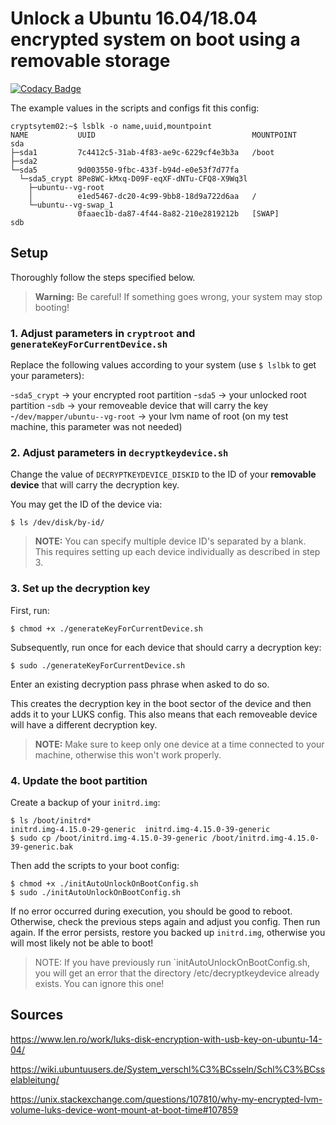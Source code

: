# Unlock a Ubuntu 16.04/18.04 encrypted system on boot using a removable storage

[![Codacy Badge](https://api.codacy.com/project/badge/Grade/fd6cf6c43b9542fc90fc2bb038a648a4)](https://app.codacy.com/app/stesee/UnlockLuksOnBootByToken?utm_source=github.com&utm_medium=referral&utm_content=Codeuctivity/UnlockLuksOnBootByToken&utm_campaign=Badge_Grade_Dashboard)

The example values in the scripts and configs fit this config:

```shell
cryptsytem02:~$ lsblk -o name,uuid,mountpoint
NAME           UUID                                   MOUNTPOINT
sda
├─sda1         7c4412c5-31ab-4f83-ae9c-6229cf4e3b3a   /boot
├─sda2
└─sda5         9d003550-9fbc-433f-b94d-e0e53f7d77fa
  └─sda5_crypt 8Pe8WC-kMxq-D09F-eqXF-dNTu-CFQ8-X9Wq3l
    ├─ubuntu--vg-root
    │          e1ed5467-dc20-4c99-9bb8-18d9a722d6aa   /
    └─ubuntu--vg-swap_1
               0faaec1b-da87-4f44-8a82-210e2819212b   [SWAP]
sdb
```

## Setup

Thoroughly follow the steps specified below.

> **Warning:** Be careful! If something goes wrong, your system may stop booting!

### 1. Adjust parameters in `cryptroot` and `generateKeyForCurrentDevice.sh`

Replace the following values according to your system (use `$ lslbk` to get your parameters):

-`sda5_crypt` -> your encrypted root partition
-`sda5` -> your unlocked root partition
-`sdb` -> your removeable device that will carry the key
-`/dev/mapper/ubuntu--vg-root` -> your lvm name of root (on my test machine, this parameter was not needed)

### 2. Adjust parameters in `decryptkeydevice.sh`

Change the value of `DECRYPTKEYDEVICE_DISKID` to the ID of your **removable device** that will carry the decryption key.

You may get the ID of the device via:

```shell
$ ls /dev/disk/by-id/
```

> **NOTE:** You can specify multiple device ID's separated by a blank. This requires setting up each device individually as described in step 3.

### 3. Set up the decryption key

First, run:

```shell
$ chmod +x ./generateKeyForCurrentDevice.sh
```

Subsequently, run once for each device that should carry a decryption key:

```shell
$ sudo ./generateKeyForCurrentDevice.sh
```

Enter an existing decryption pass phrase when asked to do so.

This creates the decryption key in the boot sector of the device and then adds it to your LUKS config. This also means that each removeable device will have a different decryption key.

> **NOTE:** Make sure to keep only one device at a time connected to your machine, otherwise this won't work properly.

### 4. Update the boot partition

Create a backup of your `initrd.img`:

```shell
$ ls /boot/initrd*
initrd.img-4.15.0-29-generic  initrd.img-4.15.0-39-generic
$ sudo cp /boot/initrd.img-4.15.0-39-generic /boot/initrd.img-4.15.0-39-generic.bak
```

Then add the scripts to your boot config:

```shell
$ chmod +x ./initAutoUnlockOnBootConfig.sh
$ sudo ./initAutoUnlockOnBootConfig.sh
```

If no error occurred during execution, you should be good to reboot. Otherwise, check the previous steps again and adjust you config. Then run again. If the error persists, restore you backed up `initrd.img`, otherwise you will most likely not be able to boot!

> NOTE: If you have previously run `initAutoUnlockOnBootConfig.sh, you will get an error that the directory /etc/decryptkeydevice already exists. You can ignore this one!

## Sources

<https://www.len.ro/work/luks-disk-encryption-with-usb-key-on-ubuntu-14-04/>

<https://wiki.ubuntuusers.de/System_verschl%C3%BCsseln/Schl%C3%BCsselableitung/>

<https://unix.stackexchange.com/questions/107810/why-my-encrypted-lvm-volume-luks-device-wont-mount-at-boot-time#107859>
